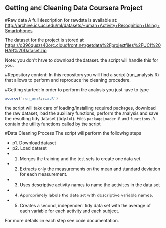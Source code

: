 ## Getting and Cleaning Data Coursera Project

#Raw data
A full description for rawdata is available at:
http://archive.ics.uci.edu/ml/datasets/Human+Activity+Recognition+Using+Smartphones

The dataset for the project is stored at:
https://d396qusza40orc.cloudfront.net/getdata%2Fprojectfiles%2FUCI%20HAR%20Dataset.zip 

Note: you don't have to download the dataset. the script will handle this for you.

#Repository content:
In this repository you will find a script (run_analysis.R) that allows to perform and reproduce the cleaning procedure.


#Getting started:
In order to perform the analysis you just have to type 
```r 
source('run_analysis.R') 
```
the script will take care of loading/installing required packages, download the raw dataset, load the auxiliary functions, perform the analysis and save the resulting tidy dataset (tidy.txt).
Files `packageLoader.R` and `functions.R` contain the utility functions called by the script

#Data Cleaning Process
The script will perform the following steps
- p1. Download dataset
- p2. Load dataset
- 1. Merges the training and the test sets to create one data set.
- 2. Extracts only the measurements on the mean and standard deviation for each measurement. 
- 3. Uses descriptive activity names to name the activities in the data set
- 4. Appropriately labels the data set with descriptive variable names. 
- 5. Creates a second, independent tidy data set with the average of each variable for each activity and each subject. 

For  more details on each step see code documentation.
